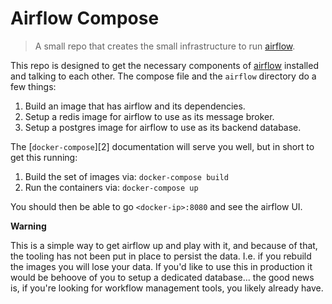 # Airflow Compose

> A small repo that creates the small infrastructure to run [airflow][1].

This repo is designed to get the necessary components of [airflow][1] installed
and talking to each other.  The compose file and the `airflow` directory do a
few things:

1. Build an image that has airflow and its dependencies.
2. Setup a redis image for airflow to use as its message broker.
3. Setup a postgres image for airflow to use as its backend database.

The [`docker-compose`][2] documentation will serve you well, but in short to get
this running:

1. Build the set of images via: `docker-compose build`
2. Run the containers via: `docker-compose up`

You should then be able to go `<docker-ip>:8080` and see the airflow UI.

__Warning__

This is a simple way to get airflow up and play with it, and because of that,
the tooling has not been put in place to persist the data. I.e. if you rebuild
the images you will lose your data.  If you'd like to use this in production
it would be behoove of you to setup a dedicated database... the good news is, if
you're looking for workflow management tools, you likely already have.

[1]: https://github.com/airbnb/airflow
